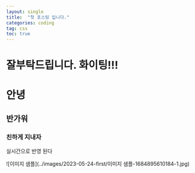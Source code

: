 ```yaml
---
layout: single
title:  "첫 포스팅 입니다."
categories: coding
tag: css
toc: true
---
```


# 잘부탁드립니다. 화이팅!!!

# 안녕

## 반가워

### 친하게 지내자







실시간으로 반영 된다

![이미지 샘플](../images/2023-05-24-first/이미지 샘플-1684895610184-1.jpg)

